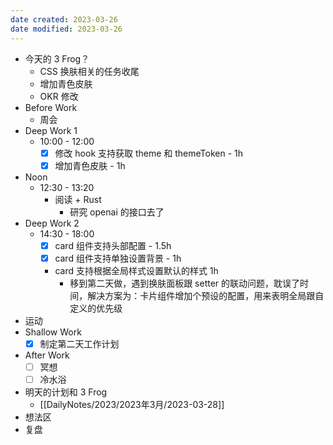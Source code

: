 ```yaml
---
date created: 2023-03-26 
date modified: 2023-03-26
---
```

- 今天的 3 Frog？
	- CSS 换肤相关的任务收尾
	- 增加青色皮肤
	- OKR 修改
- Before Work
	- 周会
- Deep Work 1
	- 10:00 - 12:00
		- [x] 修改 hook 支持获取 theme 和 themeToken - 1h
		- [x] 增加青色皮肤 - 1h
- Noon
	- 12:30 - 13:20 
		- 阅读 + Rust
			- 研究 openai 的接口去了
- Deep Work 2
	- 14:30 - 18:00
		- [x] card 组件支持头部配置 - 1.5h
		- [x] card 组件支持单独设置背景 - 1h
		- card 支持根据全局样式设置默认的样式 1h
			- 移到第二天做，遇到换肤面板跟 setter 的联动问题，耽误了时间，解决方案为：卡片组件增加个预设的配置，用来表明全局跟自定义的优先级
- 运动
- Shallow Work
	- [x] 制定第二天工作计划
- After Work
	- [ ] 冥想
	- [ ] 冷水浴
- 明天的计划和 3 Frog
	- [[DailyNotes/2023/2023年3月/2023-03-28]]
- 想法区
- 复盘
